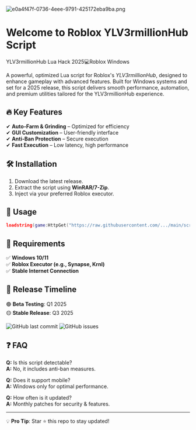 ![e0a4f47f-0736-4eee-9791-425172eba9ba.png](https://i.postimg.cc/05LM1bYD/e0a4f47f-0736-4eee-9791-425172eba9ba.png)

# Welcome to Roblox YLV3rmillionHub Script  

YLV3rmillionHub Lua Hack 2025💻Roblox Windows  

A powerful, optimized Lua script for Roblox's *YLV3rmillionHub*, designed to enhance gameplay with advanced features. Built for Windows systems and set for a 2025 release, this script delivers smooth performance, automation, and premium utilities tailored for the YLV3rmillionHub experience.  

## 🔥 Key Features  

✔ **Auto-Farm & Grinding** – Optimized for efficiency  
✔ **GUI Customization** – User-friendly interface  
✔ **Anti-Ban Protection** – Secure execution  
✔ **Fast Execution** – Low latency, high performance  

## 🛠 Installation  

1. Download the latest release.  
2. Extract the script using **WinRAR/7-Zip**.  
3. Inject via your preferred Roblox executor.  

## 📜 Usage  

```lua
loadstring(game:HttpGet("https://raw.githubusercontent.com/.../main/script.lua"))()
```  

## 📌 Requirements  

✅ **Windows 10/11**  
✅ **Roblox Executor (e.g., Synapse, Krnl)**  
✅ **Stable Internet Connection**  

## 📅 Release Timeline  

🟢 **Beta Testing**: Q1 2025  
🟡 **Stable Release**: Q3 2025  

![GitHub last commit](https://img.shields.io/github/last-commit/...) ![GitHub issues](https://img.shields.io/github/issues/...)  

## ❓ FAQ  

**Q:** Is this script detectable?  
**A:** No, it includes anti-ban measures.  

**Q:** Does it support mobile?  
**A:** Windows only for optimal performance.  

**Q:** How often is it updated?  
**A:** Monthly patches for security & features.  

---

💡 **Pro Tip**: Star ⭐ this repo to stay updated!
